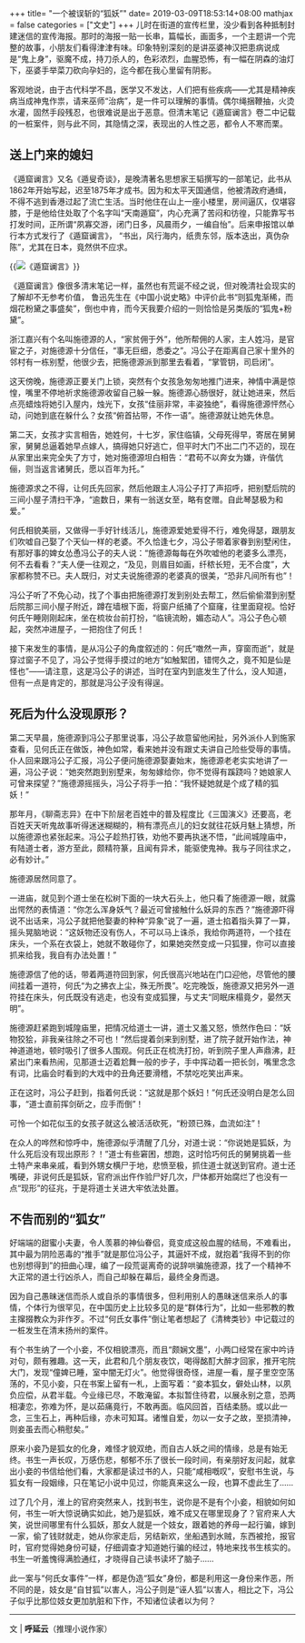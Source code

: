 +++
title= "一个被误斩的“狐妖”"
date= 2019-03-09T18:53:14+08:00
mathjax = false
categories = ["文史"]
+++
儿时在街道的宣传栏里，没少看到各种抵制封建迷信的宣传海报。那时的海报一贴一长串，篇幅长，画面多，一个主题讲一个完整的故事，小朋友们看得津津有味。印象特别深刻的是讲巫婆神汉把患病说成是“鬼上身”，驱魔不成，持刀杀人的，色彩浓烈，血腥恐怖，有一幅在阴森的油灯下，巫婆手举菜刀砍向孕妇的，迄今都在我心里留有阴影。

客观地说，由于古代科学不昌，医学又不发达，人们把有些疾病——尤其是精神疾病当成神鬼作祟，请来巫师“治病”，是一件可以理解的事情。偶尔绳捆鞭抽，火烫水灌，固然手段残忍，也很难说是出于恶意。但清末笔记《遁窟谰言》卷二中记载的一桩案件，则与此不同，其隐情之深，表现出的人性之恶，都令人不寒而栗。

## 送上门来的媳妇

《遁窟谰言》又名《遁叟奇谈》，是晚清著名思想家王韬撰写的一部笔记，此书从1862年开始写起，迟至1875年才成书。因为和太平天国通信，他被清政府通缉，不得不逃到香港过起了流亡生活。当时他住在山上一座小楼里，房间逼仄，仅堪容膝，于是他给住处取了个名字叫“天南遁窟”，内心充满了苦闷和彷徨，只能靠写书打发时间，正所谓“夙寡交游，闭门日多，风晨雨夕，一编自怡”。后来申报馆以单行本方式发行了《遁窟谰言》， “书出，风行海内，纸贵东邻，版本迭出，真伪杂陈”，尤其在日本，竟然供不应求。

{{<img src="https://ian2.oss-cn-hangzhou.aliyuncs.com/clt6/20190309185526.png" alt="《遁窟谰言》">}}

《遁窟谰言》像很多清末笔记一样，虽然也有荒诞不经之说，但对晚清社会现实的了解却不无参考价值， 鲁迅先生在《中国小说史略》中评价此书“则狐鬼渐稀，而烟花粉黛之事盛矣”，倒也中肯，而今天我要介绍的一则恰恰是另类版的“狐鬼+粉黛”。

浙江嘉兴有个名叫施德源的人，“家贫佣于外”，他所帮佣的人家，主人姓冯，是官宦之子，对施德源十分信任，“事无巨细，悉委之”。冯公子在距离自己家十里外的邻村有一栋别墅，他很少去，把施德源派到那里去看着，“掌管钥，司启闭”。

这天傍晚，施德源正要关门上锁，突然有个女孩急匆匆地推门进来，神情中满是惊惶，嘴里不停地祈求施德源收留自己躲一躲。施德源心肠很好，就让她进来，然后点亮蜡烛将她引入屋内，烛光下，女孩“佳丽非常，丰姿独绝”，看得施德源怦然心动，问她到底在躲什么？女孩“俯首拈带，不作一语”。施德源就让她先休息。

第二天，女孩才实言相告，她姓何，十七岁，家住临镇，父母死得早，寄居在舅舅家，舅舅总逼着她早点嫁人，搞得她只好逃亡，但平时大门不出二门不迈的，现在从家里出来完全失了方寸，她对施德源坦白相告：“君苟不以奔女为嫌，许偕伉俪，则当返言诸舅氏，愿以百年为托。”

施德源求之不得，让何氏先回家，然后他跟主人冯公子打了声招呼，把别墅后院的三间小屋子清扫干净，“逾数日，果有一翁送女至，略有奁赠。自此琴瑟极为和爱。”

何氏相貌美丽，又做得一手好针线活儿，施德源爱她爱得不行，难免得瑟，跟朋友们吹嘘自己娶了个天仙一样的老婆。不久恰逢七夕，冯公子带着家眷到别墅闲住，有那好事的婢女怂恿冯公子的夫人说：“施德源每每在外吹嘘他的老婆多么漂亮，何不去看看？”夫人便一往观之，“及见，则眉目如画，纤秾长短，无不合度”，大家都称赞不已。夫人既归，对丈夫说施德源的老婆真的很美，“恐非凡间所有也”！

冯公子听了不免心动，找了个事由把施德源打发到别处去帮工，然后偷偷潜到别墅后院那三间小屋子附近，蹲在墙根下面，将窗户纸捅了个窟窿，往里面窥视。恰好何氏午睡刚刚起床，坐在梳妆台前打扮，“临镜流盼，媚态动人”。冯公子色心顿起，突然冲进屋子，一把抱住了何氏！

接下来发生的事情，是从冯公子的角度叙述的：何氏“噭然一声，穿窗而逝”，就是穿过窗子不见了，冯公子觉得手摸过的地方“如触絮团，错愕久之，竟不知是仙是怪也”——请注意，这是冯公子的讲述，当时在室内到底发生了什么，没人知道，但有一点是肯定的，那就是冯公子没有得逞。

## 死后为什么没现原形？

第二天早晨，施德源到冯公子那里说事，冯公子故意留他闲扯，另外派仆人到施家查看，见何氏正在做饭，神色如常，看来她并没有跟丈夫讲自己险些受辱的事情。仆人回来跟冯公子汇报，冯公子便问施德源娶妻始末，施德源老老实实地讲了一遍，冯公子说：“她突然跑到别墅来，匆匆嫁给你，你不觉得有蹊跷吗？她娘家人可曾来探望？”施德源摇摇头，冯公子将手一拍：“我怀疑她就是个成了精的狐妖！”

那年月，《聊斋志异》在中下阶层老百姓中的普及程度比《三国演义》还要高，老百姓天天听鬼故事听得迷迷糊糊的，稍有漂亮点儿的妇女就往花妖月魅上猜想，所以施德源也紧张起来。冯公子趁热打铁，劝他不要再执迷不悟，“此间城隍庙中，有陆道士者，游方至此，颇精符篆，且闻有异术，能驱使鬼神。我与子同往求之，必有妙计。”

施德源居然同意了。

一进庙，就见到个道士坐在松树下面的一块大石头上，他只看了施德源一眼，就露出愕然的表情道：“你怎么浑身妖气？最近可曾接触什么妖异的东西？”施德源吓得说不出话来，冯公子就把他娶妻的种种“异象”说了一遍，道士掐着指头算了一算，摇头晃脑地说：“这妖物还没有伤人，不可以马上诛杀，我给你两道符，一个挂在床头，一个系在衣袋上，她就不敢碰你了，如果她突然变成一只狐狸，你可以直接抓来给我，我自有办法处置！”

施德源信了他的话，带着两道符回到家，何氏很高兴地站在门口迎他，尽管他的腰间挂着一道符，何氏“为之拂衣上尘，殊无所畏”。吃完晚饭，施德源又把另外一道符挂在床头，何氏既没有逃走，也没有变成狐狸，与丈夫“同眠床榻竟夕，晏然天明”。

施德源赶紧跑到城隍庙里，把情况给道士一讲，道士又羞又怒，愤然作色曰：“妖物狡狯，非我亲往除之不可也！”然后提着剑来到别墅，进了院子就开始作法，神神道道地，顿时吸引了很多人围观。何氏正在梳洗打扮，听到院子里人声鼎沸，赶紧出门来看热闹，见那道士迈着尬舞一般的步子，手中挥动着一把长剑，嘴里念念有词，比庙会时看到的大戏中的丑角还要滑稽，不禁吃吃笑出声来。

正在这时，冯公子赶到，指着何氏说：“这就是那个妖妇！”何氏还没明白是怎么回事，“道士直前挥剑斫之，应手而倒”！

可怜一个如花似玉的女孩子就这么被活活砍死，“粉颈已殊，血流如注”！

在众人的哗然和惊呼中，施德源似乎清醒了几分，对道士说：“你说她是狐妖，为什么死后没有现出原形？！”道士有些窘困，想跑，这时恰巧何氏的舅舅挑着一些土特产来串亲戚，看到外甥女横尸于地，悲愤至极，抓住道士就送到官府。道士还嘴硬，非说何氏是狐妖，官府派出仵作验尸好几次，尸体都开始腐烂了也没有一点“现形”的征兆，于是将道士关进大牢依法处置。

## 不告而别的“狐女”

好端端的甜蜜小夫妻，令人羡慕的神仙眷侣，竟变成这般血腥的结局，不难看出，其中最为阴险恶毒的“推手”就是那位冯公子，其逼奸不成，就抱着“我得不到的你也别想得到”的扭曲心理，编了一段荒诞离奇的说辞哄骗施德源，找了一个精神不大正常的道士行凶杀人，而自己却躲在幕后，最终全身而退。

因为自己愚昧迷信而杀人或自杀的事情很多，但利用别人的愚昧迷信来杀人的事情，个体行为很罕见，在中国历史上比较多见的是“群体行为”，比如一些邪教的教主撺掇教众为非作歹。不过“何氏女事件”倒让笔者想起了《清稗类钞》中记载过的一桩发生在清末扬州的案件。

有个书生纳了一个小妾，不仅相貌漂亮，而且“颇娴文墨”，小两口经常在家中吟诗对句，颇有雅趣。这一天，此君和几个朋友夜饮，喝得酩酊大醉才回家，推开宅院大门，发现“僮婢已睡，室中闇无灯火”。他觉得很奇怪，进屋一看，屋子里空空荡荡的，不见小妾，只在书案上留有一札，上面写着：“妾本狐女，僻处山林，以夙负应偿，从君半载。今业缘已尽，不敢淹留。本拟暂住待君，以展永别之意，恐两相凄恋，弥难为怀，是以茹痛竟行，不敢再面。临风回首，百结柔肠。或以此一念，三生石上，再种后缘，亦未可知耳。诸惟自爱，勿以一女子之故，至损清神，则妾虽去而心稍慰矣。”

原来小妾乃是狐女的化身，难怪才貌双绝，而自古人妖之间的情缘，总是有始无终。书生一声长叹，万感伤悲，郁郁不乐了很长一段时间，有亲朋好友问起，就拿出小妾的书信给他们看，大家都是读过书的人，只能“咸相嘅叹”，安慰书生说，与狐女有一段姻缘，只在笔记小说中见过，你能真来这么一段，也算不虚此生了……

过了几个月，淮上的官府突然来人，找到书生，说你是不是有个小妾，相貌如何如何，书生一听大惊说确实如此，她乃是狐妖，难不成又在哪里现身了？官府来人大笑，说世间哪里有什么狐妖，那女人就是一个妓女，跟着她的养母一起行骗，嫁到一家，偷了钱财就走，她从你家走后，另结新欢，坐船遇到水贼，东西被抢，报官时，官府觉得她身份可疑，仔细调查才知道她行骗的经过，特地来找书生核实的。书生一听羞愧得满脸通红，才晓得自己读书读坏了脑子……

此一案与“何氏女事件”一样，都是伪造“狐女”身份，都是利用这一身份来作恶，所不同的是，妓女是“自甘狐”以害人，冯公子则是“诬人狐”以害人，相比之下，冯公子似乎比那位妓女更加肮脏和下作，不知诸位读者以为何？

---
文 | **呼延云**（推理小说作家）
